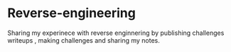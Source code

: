 # Reverse-engineering


Sharing my experinece with reverse enginnering by publishing challenges writeups , making challenges and sharing my notes.
